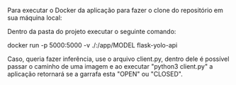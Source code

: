 Para executar o Docker da aplicação para fazer o clone do repositório em sua máquina local:

Dentro da pasta do projeto executar o seguinte comando:

docker run -p 5000:5000 -v ./:/app/MODEL flask-yolo-api

Caso, queria fazer inferência, use o arquivo client.py, dentro dele é possível passar o caminho de uma imagem e ao executar "python3 client.py" a aplicação retornará se a garrafa esta "OPEN" ou "CLOSED".
